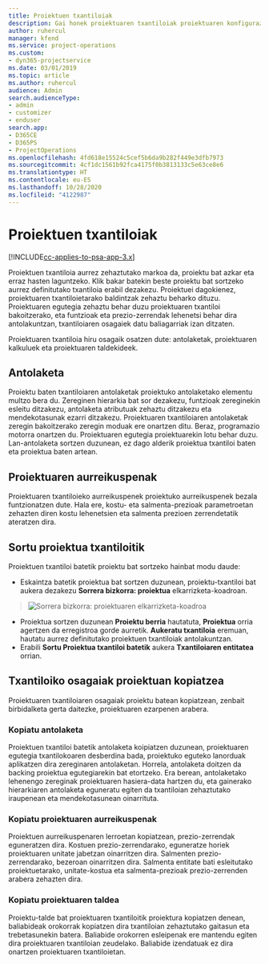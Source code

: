 ```yaml
---
title: Proiektuen txantiloiak
description: Gai honek proiektuaren txantiloiak proiektuaren konfigurazio bizkorra egiteko erabiltzeko moduari buruzko informazioa eskaintzen du.
author: ruhercul
manager: kfend
ms.service: project-operations
ms.custom:
- dyn365-projectservice
ms.date: 03/01/2019
ms.topic: article
ms.author: ruhercul
audience: Admin
search.audienceType:
- admin
- customizer
- enduser
search.app:
- D365CE
- D365PS
- ProjectOperations
ms.openlocfilehash: 4fd618e15524c5cef5b6da9b282f449e3dfb7973
ms.sourcegitcommit: 4cf1dc1561b92fca4175f0b3813133c5e63ce8e6
ms.translationtype: HT
ms.contentlocale: eu-ES
ms.lasthandoff: 10/28/2020
ms.locfileid: "4122987"
---
```

# <a name="project-templates"></a>Proiektuen txantiloiak 

[!INCLUDE[cc-applies-to-psa-app-3.x](../includes/cc-applies-to-psa-app-3x.md)]

Proiektuen txantiloia aurrez zehaztutako markoa da, proiektu bat azkar eta erraz hasten laguntzeko. Klik bakar batekin beste proiektu bat sortzeko aurrez definitutako txantiloia erabil dezakezu. Proiektuei dagokienez, proiektuaren txantiloietarako baldintzak zehaztu beharko dituzu. Proiektuaren egutegia zehaztu behar duzu proiektuaren txantiloi bakoitzerako, eta funtzioak eta prezio-zerrendak lehenetsi behar dira antolakuntzan, txantiloiaren osagaiek datu baliagarriak izan ditzaten.

Proiektuaren txantiloia hiru osagaik osatzen dute: antolaketak, proiektuaren kalkuluek eta proiektuaren taldekideek.

## <a name="schedule"></a>Antolaketa

Proiektu baten txantiloiaren antolaketak proiektuko antolaketako elementu multzo bera du. Zereginen hierarkia bat sor dezakezu, funtzioak zereginekin esleitu ditzakezu, antolaketa atributuak zehaztu ditzakezu eta mendekotasunak ezarri ditzakezu. Proiektuaren txantiloiaren antolaketak zeregin bakoitzerako zeregin moduak ere onartzen ditu. Beraz, programazio motorra onartzen du. Proiektuaren egutegia proiektuarekin lotu behar duzu. Lan-antolaketa sortzen duzunean, ez dago alderik proiektua txantiloi baten eta proiektua baten artean.

## <a name="project-estimates"></a>Proiektuaren aurreikuspenak

Proiektuaren txantiloieko aurreikuspenek proiektuko aurreikuspenek bezala funtzionatzen dute. Hala ere, kostu- eta salmenta-prezioak parametroetan zehazten diren kostu lehenetsien eta salmenta prezioen zerrendetatik ateratzen dira.

## <a name="creating-a-project-from-a-template"></a>Sortu proiektua txantiloitik
 
Proiektuen txantiloi batetik proiektu bat sortzeko hainbat modu daude:

- Eskaintza batetik proiektua bat sortzen duzunean, proiektu-txantiloi bat aukera dezakezu **Sorrera bizkorra: proiektua** elkarrizketa-koadroan.

> ![Sorrera bizkorra: proiektuaren elkarrizketa-koadroa](media/project-11.png)

- Proiektua sortzen duzunean **Proiektu berria** hautatuta, **Proiektua** orria agertzen da erregistroa gorde aurretik. **Aukeratu txantiloia** eremuan, hautatu aurrez definitutako proiektuen txantiloiak antolakuntzan.
- Erabili **Sortu Proiektua txantiloi batetik** aukera **Txantiloiaren entitatea** orrian.

## <a name="copying-components-of-template-to-project"></a>Txantiloiko osagaiak proiektuan kopiatzea

Proiektuaren txantiloiaren osagaiak proiektu batean kopiatzean, zenbait birbidalketa gerta daitezke, proiektuaren ezarpenen arabera.

### <a name="copying-the-schedule"></a>Kopiatu antolaketa

Proiektuen txantiloi batetik antolaketa koipiatzen duzunean, proiektuaren egutegia txantilokoaren desberdina bada, proiektuko eguteko lanorduak aplikatzen dira zereginaren antolaketan. Horrela, antolaketa doitzen da backing proiektua egutegiarekin bat etortzeko. Era berean, antolaketako lehenengo zereginak proiektuaren hasiera-data hartzen du, eta gainerako hierarkiaren antolaketa eguneratu egiten da txantiloian zehaztutako iraupenean eta mendekotasunean oinarrituta. 

### <a name="copying-project-estimates"></a>Kopiatu proiektuaren aurreikuspenak 

Proiektuen aurreikuspenaren lerroetan kopiatzean, prezio-zerrendak eguneratzen dira. Kostuen prezio-zerrendarako, eguneratze horiek proiektuaren unitate jabetzan oinarritzen dira. Salmenten prezio-zerrendarako, bezeroan oinarritzen dira. Salmenta entitate bati esleitutako proiektuetarako, unitate-kostua eta salmenta-prezioak prezio-zerrenden arabera zehazten dira.

### <a name="copying-a-project-team"></a>Kopiatu proiektuaren taldea

Proiektu-talde bat proiektuaren txantiloitik proiektura kopiatzen denean, baliabideak orokorrak kopiatzen dira txantiloian zehaztutako gaitasun eta trebetasunekin batera. Baliabide orokorren esleipenak ere mantendu egiten dira proiektuaren txantiloian zeudelako. Baliabide izendatuak ez dira onartzen proiektuaren txantiloietan.
